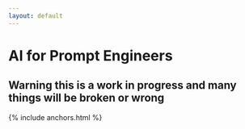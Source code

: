 ```yaml
---
layout: default
---
```


# AI for Prompt Engineers

## Warning this is a work in progress and many things will be broken or wrong

{% include anchors.html %}
